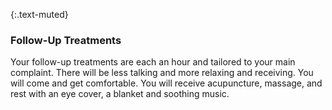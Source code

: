 ---
---
{:.text-muted}
### Follow-Up Treatments
Your follow-up treatments are each an hour and tailored to your main complaint. There will be less talking and more relaxing and receiving. You will come and get comfortable. You will receive acupuncture, massage, and rest with an eye cover, a blanket and soothing music.
